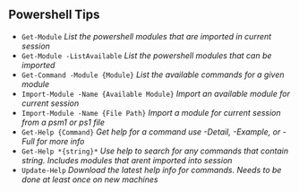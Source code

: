 ## Powershell Tips
* `Get-Module` _List the powershell modules that are imported in current session_
* `Get-Module -ListAvailable` _List the powershell modules that can be imported_
* `Get-Command -Module {Module}` _List the available commands for a given module_
* `Import-Module -Name {Available Module}` _Import an available module for current session_
* `Import-Module -Name {File Path}` _Import a module for current session from a psm1 or ps1 file_
* `Get-Help {Command}` _Get help for a command use -Detail, -Example, or -Full for more info_
* `Get-Help *{string}*` _Use help to search for any commands that contain string. Includes modules that arent imported into session_
* `Update-Help` _Download the latest help info for commands.  Needs to be done at least once on new machines_